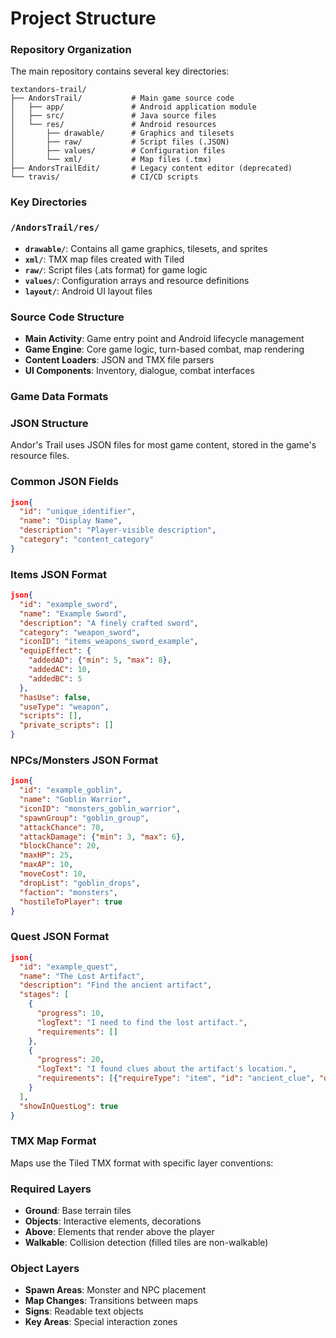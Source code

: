 # Project Structure

### Repository Organization

The main repository contains several key directories:

```
textandors-trail/
├── AndorsTrail/           # Main game source code
│   ├── app/               # Android application module
│   ├── src/               # Java source files
│   └── res/               # Android resources
│       ├── drawable/      # Graphics and tilesets
│       ├── raw/           # Script files (.JSON)
│       ├── values/        # Configuration files
│       └── xml/           # Map files (.tmx)
├── AndorsTrailEdit/       # Legacy content editor (deprecated)
└── travis/                # CI/CD scripts
```

### Key Directories

### `/AndorsTrail/res/`

* **`drawable/`**: Contains all game graphics, tilesets, and sprites
* **`xml/`**: TMX map files created with Tiled
* **`raw/`**: Script files (.ats format) for game logic
* **`values/`**: Configuration arrays and resource definitions
* **`layout/`**: Android UI layout files

### Source Code Structure

* **Main Activity**: Game entry point and Android lifecycle management
* **Game Engine**: Core game logic, turn-based combat, map rendering
* **Content Loaders**: JSON and TMX file parsers
* **UI Components**: Inventory, dialogue, combat interfaces

### Game Data Formats <a href="#game-data-formats" id="game-data-formats"></a>

### JSON Structure

Andor's Trail uses JSON files for most game content, stored in the game's resource files.

### Common JSON Fields

```json
json{
  "id": "unique_identifier",
  "name": "Display Name",
  "description": "Player-visible description",
  "category": "content_category"
}
```

### Items JSON Format

```json
json{
  "id": "example_sword",
  "name": "Example Sword",
  "description": "A finely crafted sword",
  "category": "weapon_sword",
  "iconID": "items_weapons_sword_example",
  "equipEffect": {
    "addedAD": {"min": 5, "max": 8},
    "addedAC": 10,
    "addedBC": 5
  },
  "hasUse": false,
  "useType": "weapon",
  "scripts": [],
  "private_scripts": []
}
```

### NPCs/Monsters JSON Format

```json
json{
  "id": "example_goblin",
  "name": "Goblin Warrior",
  "iconID": "monsters_goblin_warrior",
  "spawnGroup": "goblin_group",
  "attackChance": 70,
  "attackDamage": {"min": 3, "max": 6},
  "blockChance": 20,
  "maxHP": 25,
  "maxAP": 10,
  "moveCost": 10,
  "dropList": "goblin_drops",
  "faction": "monsters",
  "hostileToPlayer": true
}
```

### Quest JSON Format

```json
json{
  "id": "example_quest",
  "name": "The Lost Artifact",
  "description": "Find the ancient artifact",
  "stages": [
    {
      "progress": 10,
      "logText": "I need to find the lost artifact.",
      "requirements": []
    },
    {
      "progress": 20,
      "logText": "I found clues about the artifact's location.",
      "requirements": [{"requireType": "item", "id": "ancient_clue", "quantity": 1}]
    }
  ],
  "showInQuestLog": true
}
```

### TMX Map Format

Maps use the Tiled TMX format with specific layer conventions:

### Required Layers

* **Ground**: Base terrain tiles
* **Objects**: Interactive elements, decorations
* **Above**: Elements that render above the player
* **Walkable**: Collision detection (filled tiles are non-walkable)

### Object Layers

* **Spawn Areas**: Monster and NPC placement
* **Map Changes**: Transitions between maps
* **Signs**: Readable text objects
* **Key Areas**: Special interaction zones
